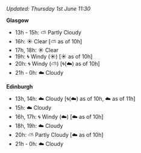 *Updated: Thursday 1st June 11:30*

**Glasgow**

* 13h - 15h: :partly_sunny: Partly Cloudy
* 16h: :sunny: Clear [:partly_sunny: as of 10h]
* 17h, 18h: :sunny: Clear
* 19h: :cyclone: Windy (:sunny:) [:sunny: as of 10h]
* 20h: :cyclone: Windy (:partly_sunny:) [:cyclone:(:cloud:) as of 10h]
* 21h - 0h: :cloud: Cloudy

**Edinburgh**

* 13h, 14h: :cloud: Cloudy [:cyclone:(:cloud:) as of 10h, :cloud: as of 11h]
* 15h: :cloud: Cloudy
* 16h, 17h: :cyclone: Windy (:cloud:) [:cloud: as of 10h]
* 18h, 19h: :cloud: Cloudy
* 20h: :partly_sunny: Partly Cloudy [:cloud: as of 10h]
* 21h - 0h: :cloud: Cloudy
